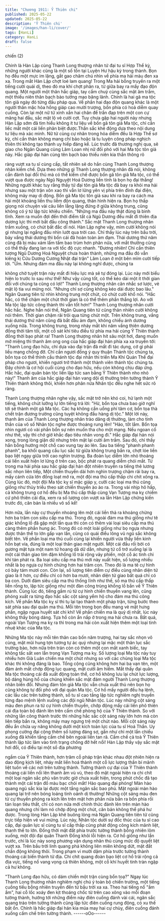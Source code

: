 ```yaml
---
title: "Chương 1911: Ỷ Thiên chi"
published: 2025-05-22
updated: 2025-05-22
description: 'Ỷ Thiên chi'
image: '/images/han-li/cover/'
tags: [HanLi]
category: HanLi
draft: false
---
```


chiến (2)

Chính là Hàn Lập cùng Thanh Long thượng nhân tứ đại tu sĩ Hợp
Thể kỳ, những người khác cũng là một số tồn tại Luyện Hư hậu
kỳ trong thành.
Bọn họ đều một mực im lặng, gắt gao chăm chú nhìn về phía ma
hải màu đen xa xa.
Trong mắt Hàn Lập chợt loé lam quang!
Trong Ma hải bỗng truyền ra một tiếng cười quái dị, theo đó ma
khí chợt phân ra, từ giữa bay ra mấy đạo độn quang.
Một người một thân hắc giáp, tay cầm chuỳ cùng sắc mặt âm
trầm, một thiếu niên thân bạch bào tướng mạo băng lãnh. Chính
là hai gã ma tộc tôn giả ngày đó từng đấu pháp qua.
Về phần hai đạo độn quang khác là một người thân mặc hỏa
hồng giáp cao mười trượng, bốn phía có hoả diễm quay cuồng.
Còn lại một nữ tử xinh xắn hai chân để trần đạp trên một con cự
mãng hai đầu, sắc mặt lộ vẻ cười cợt. Tuy chưa gặp hai người
này nhưng Hàn Lập sớm đã tìm hiểu không ít tư liệu về bốn gã
tôn giả Ma tộc, chỉ cần liếc mắt một cái liền phân biệt được.Thần
sắc khẽ động dựa theo nội dung tư liệu mà xác minh.
Nữ tử cùng cự nhân trong hỏa diễm đều là Hợp Thể sơ kỳ, chỉ
cần thân không mang chí bảo hoặc là tu luyện công pháp nghịch
thiên thì không tạo thành uy hiếp đáng kể. Lúc trước đã thương
nghị qua, sẽ giao cho Ngân Quang cùng Lâm Loan nhị nữ đối phó
với hai Ma tộc tôn giả này.
Hắc giáp đại hán cùng tên bạch bào thiếu niên kia thần thông rõ

ràng vượt xa tu sĩ cùng cấp, tất nhiên sẽ do hắn cùng Thanh Long
thượng nhân kiềm chế.
Dựa theo những gì Thanh Long thượng nhân đã nói, không cần
đánh bại đối thủ mà có thể kiềm chế được bốn gã tôn giả Ma tộc,
có thể vượt qua được ngày Ngũ Nguyệt Hoá Dương liền tính là
bọn họ đại thắng!
Những người khác tuy rằng thấy tứ đại tôn giả Ma tộc đã bay ra
khỏi ma hải nhưng sau một trận xôn xao thì vẫn lơ lửng yên vị
phía trên đỉnh đại điện, không mảy may di động.
Bốn gã Ma tộc tôn giả sau khi ra bay ra cách ma hải một khoảng
liền thu liễm độn quang, thân hình hiện ra.
Bọn họ thấp giọng nói chuyện vài câu liền lẳng lặng đứng ở giữa
không trung, cũng không có ý tứ lập tức khiêu chiến.
"Những ma đầu này thật đúng là bình tĩnh. Xem ra muốn đợi đến
thời điểm tất cả Ngũ Dương đều mất đi thiên địa dương lực thì
mới bắt đầu công thành."
Sắc mặt Thanh Long thượng nhân trầm xuống, có chút bất đắc dĩ
nói.
Hàn Lập nghe vậy, mỉm cười không nói gì nhưng lại ngẩng đầu
nhìn lướt qua trời cao.
Chỉ thấy lúc này trên bầu trời, bảy vầng thái dương thì bốn cái đã
hoàn toàn ảm đạm. Thái dương thứ năm cũng đã bị màu xám lấm
tấm bao trùm hơn phân nửa, với mắt thường cũng có thể thấy
đang lan ra với tốc độ cực nhanh.
"Đương nhiên! Chỉ cần thiên tượng Ngũ Dương Hoá Nguyệt chưa
hoàn thành, những ma đầu đó vẫn kiêng kị Cửu Dương Cương
Nhật đại trận"
Lâm Loan ở một bên mỉm cười tiếp lời.
"Ừm. Nhưng đám ma đầu này lại không nghĩ được, chúng ta

không chờ tuyệt trận này mất đi hiệu lực mà sẽ tự đóng lại. Lúc
này mới biểu hiện lo trước lo sau như thế! Như vậy cũng tốt, có
thể kéo dài một ít thời gian đối với chúng ta cũng có lợi!"
Thanh Long thượng nhân cân nhắc sơ lược, vẻ mặt lộ tia vui
mừng nói.
"Nhưng chỉ sợ cũng không kéo dài được bao lâu."
Ngân Quang tiên tử nhìn không trung một chút, có chút cười khổ
nói.
"Hắc hắc, có thể chậm một chút thời gian là có thể thêm phần
thắng lợi. Ao với Ma tộc lập tức công thành thì vẫn tốt hơn!"
Thanh Long thượng nhân cười hắc hắc. Nghe hắn nói thế, Ngân
Quang tiên tử cũng thản nhiên cười không nói thêm.
Thời gian chậm rãi trôi qua từng chút một. Trên không trung, vầng
thái dương thứ năm cũng đã bắt đầu ảm đạm, không chiếu ánh
dương xuống nữa.
Trong không trung, trong nháy mắt khi năm vầng thiên dương
đồng thời tăm tối, một cỗ sát khí tiêu điều từ phía ma hải cùng Ỷ
Thiên thành đồng thời bạo phát ra!
Thanh Long thượng nhân hít sâu một hơi, đang muốn mở miệng
thì thanh âm ong ong của hắc giáp đại hán phía xa xa truyền tới:
"Thanh Long đạo hữu, chỉ dựa vào đại trận đã mất đi tác dụng, cớ
gì phải liều mạng chống đỡ. Chỉ cần ngươi đồng ý quy thuận
Thánh tộc chúng ta, bổn tọa có thể thỉnh cầu thánh tộc đại nhân
thi triển Ma Khí Quán Thể đại pháp cho ngươi, khiến ngươi trở
thành một thành viên thánh tộc chúng ta. Đây chính là cơ hội cuối
cùng cho đạo hữu, nếu còn không chịu đáp ứng. Hắc hắc, đại
quân bản tộc liền lập tức san bằng Ỷ Thiên thành nho nhỏ này!"
Thanh âm của hắc giáp đại hán vang dội dị thường trên tường
thành Ỷ Thiên thành không thôi, khiến hơn phân nửa Nhân tộc
đều nghe hết sức rõ ràng.

Thanh Long thượng nhân nghe vậy, sắc mặt trở nên khó coi, hừ
lạnh một tiếng, không chút lưỡng lự lớn tiếng trả lời:
"Hừ, bổn tọa chưa bao giờ nghĩ tới sẽ thành một gã Ma tộc. Các
hạ không cần uổng phí tâm cơ, bổn tọa thà chết trận đương
trường cũng tuyệt không đầu hàng dị tộc."
Một lời này, thanh âm của Thanh Long thượng nhân trào dâng dị
thường, làm cho tinh thần của vô số Nhân tộc nghe được thoáng
rung lên!
"Hảo, tốt lắm. Bổn tọa nhìn ngươi có vài phần bổn sự nên muốn
tha cho một mạng. Nếu ngoan cố như thế, vậy thì chờ giờ khắc
đạo tiêu nhân vong đi."
Hắc giáp đại hán nói xong, trong lòng giận dữ nhưng trên mặt lại
cười âm trầm.
Sau đó, chỉ thấy hắn bỗng hướng một chỗ cao vung tay áo lên.
Sau ba tiếng "phanh phanh phanh", ba khối quang cầu lục sắc từ
giữa không trung bắn ra, chợt lóe liền bạo liệt ngay giữa trời cao
nghìn trượng.
Ba đoàn lục diễm lớn nhỏ thoáng cái liền xuất hiện lơ lửng ở trên
cao, bộc phát ra quang diễm chói mắt.
Từ trong ma hải phía sau hắc giáp đại hán đột nhiên truyền ra
tiếng thê lương sắc nhọn liên tiếp, Một chiến thuyền dài hơn
nghìn trượng chậm rãi bay ra, mấy cánh cửa lớn đồng loạt mở ra,
một đội ma thú cấp thấp chi chít xông ra.
Cùng lúc đó, một đội Ma tộc kỵ sĩ mặc giáp y, cưỡi các loại ma
thú cũng giống như thủy triều theo sát chiến thuyền ào ào ra.
Trong vài nhịp hô hấp, cả không trung cơ hồ đều bị Ma thú cấp
thấp cùng Vạn Tượng ma kỵ chiếm cứ phô thiên cái địa, xem ra
số lượng còn vượt xa lần Hàn Lập chứng kiến trước đó, căn bản
là nhiều vô số kể!

Hơn nữa, lần này cự thuyền nhoáng lên một cái liền thả ra
khoảng chừng hơn ba trăm con siêu cấp ma thú. Trong đó, ngoài
đám ma thú giống như tê giác khổng lồ đã gặp một lần qua thì
còn có thêm vài loại siêu cấp ma thú càng thêm phần hung ác.
Trong đó có một loài giống như bọ ngựa nhưng được thân thể to
lớn gấp vạn lần, cũng có quái điểu lông vũ ngũ sắc không biết
tên.
Về phần loại ma thú cuối cùng lại khiến người vừa thấy liền kinh
hồn bạt vía, đúng là một loại thân giao mặt người. Một cái đầu rối
bời có gương mặt tựa một nam tử hoang dã dữ dằn, nhưng từ cổ
trở xuống lại là một cái thân giao tím đậm khổng lồ trải rộng vảy
phiến, một cỗ ác tinh chi khí tán phát ra.
Ba loại siêu cấp ma thú mới này xuất hiện, số lượng nhiều nhất là
bọ ngựa cự hình chừng hơn hai trăm con. Theo đó là ma tê cự
hình có bảy tám mươi con. Còn lại, số lượng tiên diễm cự điểu
cùng nhân diện tử giao là ít hơn, cự điểu chỉ có hơn ba mươi,
nhân diện tử giao bất quá chỉ có ba con.
Dưới đám siêu cấp ma thú thống lĩnh như thế, số ma thú cấp thấp
liền rống to, lập tức giống như một đàn công trùng khổng lồ bắn
về Ỷ Thiên thành.
Cùng lúc đó, tiếng gầm rú từ cự hình chiến thuyền vang lên, cũng
phóng xuất ra từng đạo hắc sắc cột sáng yểm hộ cho đám ma thú
công kích.
Về phần Ma tộc kỵ sĩ thì tụ lại tạo thành một pháp trận, từng bước
theo sát phía sau đại quân ma thú. Mỗi tên trong bọn đều mang
vẻ mặt hưng phấn, ngập ngụa huyết sát chi khí!
Về phần chiến ma là quỷ dị nhất, lúc này không thấy bóng dáng.
Tựa hồ còn ẩn nấp ở trong ma hải chưa ra.
Bất quá, ngoài Vạn Tượng ma kỵ ra thì trong ma hải còn xuất
hiện thêm một loại tinh nhuệ khác của Ma tộc.

Những Ma tộc này mỗi tên thân cao bốn năm trượng, hai tay sắc
nhọn vô cùng, mặt mũi hung tợn tương tự ác quỷ nhưng lại mặc
một thân lục sắc trường bào, hơn nữa trên trán còn có thêm một
con mắt xanh biếc, tay không tấc sắt xen lẫn trong Vạn Tượng ma
kỵ.
Số lượng loại Ma tộc này tuy nhiều hơn Già Luân chiến ma một
chút nhưng so với các chủng loại Ma tộc khác thì không đáng là
bao. Tổng cộng cũng không hơn hai ba vạn tên, một đám ánh mắt
chớp động lục quang, mặt cười âm hiểm.
Mắt thấy đại quân Ma tộc thoáng cái đã xuất động toàn thể, cơ hồ
không lưu lại chút lực lượng, bộ dáng hùng hổ của chúng khiến
sắc mặt đám người Thanh Long thượng nhân biến đổi.
Nhưng đám tôn giả Ma tộc vẫn chưa xuất thủ nên bọn họ cũng
không tự đối phó với đại quân Ma tộc.
Cơ hồ mấy người đều hạ lệnh, các lầu các trên tường thành, số
tu sĩ cao tầng lập tức nghiêm nghị truyền từng đạo mệnh lệnh
xuống các đội ngũ Nhân tộc.
Lúc này những cột sáng màu đen phun ra từ cự hình chiến
thuyền, chớp động mấy cái liền phô thiên cái địa toàn bộ đánh lên
trên cấm chế phòng hộ của Ỷ Thiên thành.
So với những lần công thành trước thì những hắc sắc cột sáng
này lớn hơn mà còn liên tiếp bắn ra, không mảy may ngưng trệ
một chút nào.
Mỗi cột sáng này đều ẩn chứa uy năng không dưới một kích toàn
lực của tu sĩ Hoá Thần.
Uy phong cường đại cộng thêm số lượng đáng sợ, gần như chỉ
một lần chiếu xuống đã khiến tầng cấm chế bên ngoài liền tan rã.
Cấm chế cả toà Ỷ Thiên thành lập tức lâm vào tình trạng chống
đỡ hết nổi!
Hàn Lập thấy vậy sắc mặt hơi đổi, có điều tại một số địa phương

ngầm của Ỷ Thiên thành, hơn trăm cỗ pháp trận khác nhau đột
nhiên hiện ra dao động kịch liệt, nháy mắt liền hoá thành một cỗ
lực lượng thần bí mãnh liệt tuôn về các nơi trên tường thành.
Tường thành cự đại của Ỷ Thiên thành thoáng cái liền nổi lên
thanh âm vù vù, theo đó mặt ngoài hiện ra chi chít một loại ngân
sắc phù văn trước giờ chưa xuất hiện, trong phút chốc đã tạo
thành một cái trận đồ màu bạc chói mắt!
Hào quang đại phóng!
Màn hào quang ngũ sắc kia lại được một tầng ngân sắc bao phủ.
Mặt ngoài màn hào quang lại trở nên bóng loáng tinh oánh dị
thường!
Những cột sáng màu đen từ cự thuyền phóng ra kích lên trên mặt
hơn phân nửa bắn ra bốn phía rồi tán loạn tiêu thất, chỉ có non
nửa mới chính thức đánh lên trên màn hào quang nhưng chỉ làm
nó chớp động một chút, căn bản không thể phá hư được.
Trong lòng Hàn Lập khẽ buông lỏng mà Ngân Quang tiên tiên tử
cũng trực tiếp hiện vẻ vui mừng.
Lúc này, Nhân tộc dưới sự đốc thúc của tu sĩ cao cấp, đại quân
lực sĩ cùng tu sĩ cấp thấp cũng phát động công kích mãnh liệt,
thanh thế to lớn.
Đồng thời mặt đất phía trước tường thành bỗng nhiên lõm xuống,
một đội đại quân Thanh Đồng khôi lỗi hiện ra.
Cơ hồ giống như lần trước, chỉ là lúc này song phương vận dụng
nhân thủ cùng mức độ quyết liệt vượt xa.
Trên bầu trời linh quang phá không liên miên không dứt, mặt đất
chấn động không thôi.
Trong phạm vi mười dặm phía trước tường thành thoáng cái biến
thành tử địa. Chi chít quang đoàn bạo liệt cơ hồ trải rộng cả địa
vực, tiếng nổ vang vọng cả thiên không, một cỗ khí huyết tinh tràn
ngập cả hư không.

"Thanh Long đạo hữu, có dám chiến một trận cùng bổn toạ?"
Ngay lúc Thanh Long thương nhân nghiêm nghị chú ý toàn bộ
chiến trường, một tiếng cuồng tiếu bỗng nhiên truyền đến từ bầu
trời xa xa. Theo hai tiếng nổ "ầm ầm", hai cỗ lốc xoáy đen kịt
thoáng chốc từ trên cao xông vào mỗi đoạn tường thành, hướng
tới những điểm này điên cuồng đánh vài cái, ngân sắc quang tráo
trên tường thành cũng lập tức điên cuồng rung động, có xu thế
bất ổn.
Chính là hắc giáp đại hán kia múa may hai cự chùy, điên cuồng
đánh xuống cấm chế trên tường thành.
------oOo------

